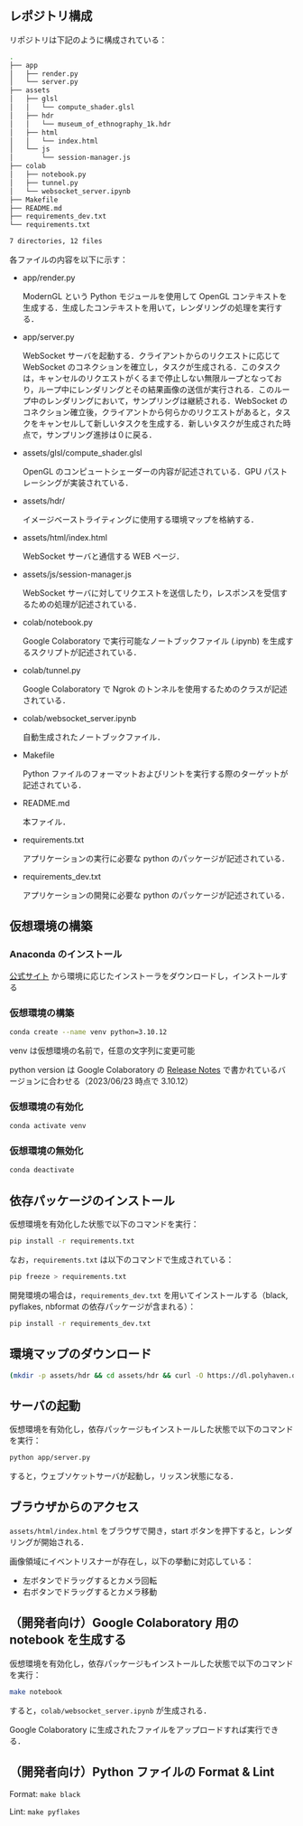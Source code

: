 ## レポジトリ構成

リポジトリは下記のように構成されている：

```bash
.
├── app
│   ├── render.py
│   └── server.py
├── assets
│   ├── glsl
│   │   └── compute_shader.glsl
│   ├── hdr
│   │   └── museum_of_ethnography_1k.hdr
│   ├── html
│   │   └── index.html
│   └── js
│       └── session-manager.js
├── colab
│   ├── notebook.py
│   ├── tunnel.py
│   └── websocket_server.ipynb
├── Makefile
├── README.md
├── requirements_dev.txt
└── requirements.txt

7 directories, 12 files
```

各ファイルの内容を以下に示す：

- app/render.py

  ModernGL という Python モジュールを使用して OpenGL コンテキストを生成する．生成したコンテキストを用いて，レンダリングの処理を実行する．

- app/server.py

  WebSocket サーバを起動する．クライアントからのリクエストに応じて WebSocket のコネクションを確立し，タスクが生成される．このタスクは，キャンセルのリクエストがくるまで停止しない無限ループとなっており，ループ中にレンダリングとその結果画像の送信が実行される．このループ中のレンダリングにおいて，サンプリングは継続される．WebSocket のコネクション確立後，クライアントから何らかのリクエストがあると，タスクをキャンセルして新しいタスクを生成する．新しいタスクが生成された時点で，サンプリング進捗は０に戻る．

- assets/glsl/compute_shader.glsl

  OpenGL のコンピュートシェーダーの内容が記述されている．GPU パストレーシングが実装されている．

- assets/hdr/

  イメージベーストライティングに使用する環境マップを格納する．

- assets/html/index.html

  WebSocket サーバと通信する WEB ページ．

- assets/js/session-manager.js

  WebSocket サーバに対してリクエストを送信したり，レスポンスを受信するための処理が記述されている．

- colab/notebook.py

  Google Colaboratory で実行可能なノートブックファイル (.ipynb) を生成するスクリプトが記述されている．

- colab/tunnel.py

  Google Colaboratory で Ngrok のトンネルを使用するためのクラスが記述されている．

- colab/websocket_server.ipynb

  自動生成されたノートブックファイル．

- Makefile

  Python ファイルのフォーマットおよびリントを実行する際のターゲットが記述されている．

- README.md

  本ファイル．

- requirements.txt

  アプリケーションの実行に必要な python のパッケージが記述されている．

- requirements_dev.txt

  アプリケーションの開発に必要な python のパッケージが記述されている．

## 仮想環境の構築

### Anaconda のインストール

[公式サイト](https://www.anaconda.com/) から環境に応じたインストーラをダウンロードし，インストールする

### 仮想環境の構築

```bash
conda create --name venv python=3.10.12
```

venv は仮想環境の名前で，任意の文字列に変更可能

python version は Google Colaboratory の [Release Notes](https://colab.research.google.com/notebooks/relnotes.ipynb) で書かれているバージョンに合わせる（2023/06/23 時点で 3.10.12）

### 仮想環境の有効化

```bash
conda activate venv
```

### 仮想環境の無効化

```bash
conda deactivate
```

## 依存パッケージのインストール

仮想環境を有効化した状態で以下のコマンドを実行：
```bash
pip install -r requirements.txt
```

なお，`requirements.txt` は以下のコマンドで生成されている：
```bash
pip freeze > requirements.txt
```

開発環境の場合は，`requirements_dev.txt` を用いてインストールする（black, pyflakes, nbformat の依存パッケージが含まれる）：
```bash
pip install -r requirements_dev.txt
```

## 環境マップのダウンロード

```bash
(mkdir -p assets/hdr && cd assets/hdr && curl -O https://dl.polyhaven.org/file/ph-assets/HDRIs/hdr/1k/museum_of_ethnography_1k.hdr)
```

## サーバの起動

仮想環境を有効化し，依存パッケージもインストールした状態で以下のコマンドを実行：
```bash
python app/server.py
```

すると，ウェブソケットサーバが起動し，リッスン状態になる．

## ブラウザからのアクセス

`assets/html/index.html` をブラウザで開き，start ボタンを押下すると，レンダリングが開始される．

画像領域にイベントリスナーが存在し，以下の挙動に対応している：
- 左ボタンでドラッグするとカメラ回転
- 右ボタンでドラッグするとカメラ移動


## （開発者向け）Google Colaboratory 用の notebook を生成する

仮想環境を有効化し，依存パッケージもインストールした状態で以下のコマンドを実行：
```bash
make notebook
```

すると，`colab/websocket_server.ipynb` が生成される．

Google Colaboratory に生成されたファイルをアップロードすれば実行できる．

## （開発者向け）Python ファイルの Format & Lint

Format: `make black`

Lint: `make pyflakes`
